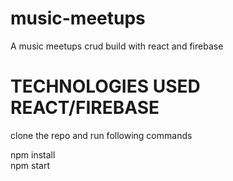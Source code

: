 # music-meetups
A music meetups crud build with react and firebase


# TECHNOLOGIES USED REACT/FIREBASE


clone the repo and run following commands


npm install <br>
npm start

